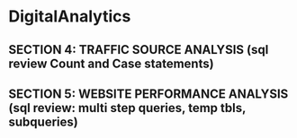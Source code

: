 # DigitalAnalytics
## SECTION 4: TRAFFIC SOURCE ANALYSIS (sql review Count and Case statements)
## SECTION 5: WEBSITE PERFORMANCE ANALYSIS (sql review: multi step queries, temp tbls, subqueries)
